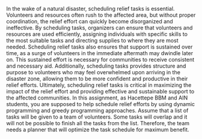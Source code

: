 In the wake of a natural disaster, scheduling relief tasks is essential. Volunteers and resources often rush to the affected area, but without proper coordination, the relief effort can quickly become disorganized and ineffective. By scheduling tasks, organizers can ensure that volunteers and resources are used efficiently, assigning individuals with specific skills to the most suitable tasks and directing supplies to where they are most needed. Scheduling relief tasks also ensures that support is sustained over time, as a surge of volunteers in the immediate aftermath may dwindle later on. This sustained effort is necessary for communities to receive consistent and necessary aid. Additionally, scheduling tasks provides structure and purpose to volunteers who may feel overwhelmed upon arriving in the disaster zone, allowing them to be more confident and productive in their relief efforts. Ultimately, scheduling relief tasks is critical in maximizing the impact of the relief effort and providing effective and sustainable support to the affected communities. In this assignment, as Hacettepe BBM and AIN students, you are supposed to help schedule relief efforts by using dynamic programming and greedy programming approaches. Assume that a list of tasks will be given to a team of volunteers. Some tasks will overlap and it will not be possible to finish all the tasks from the list. Therefore, the team needs a planner that will optimize the task schedule for maximum benefit.
